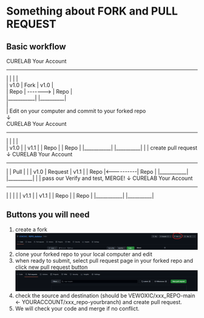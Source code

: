 # Something about FORK and PULL REQUEST

## Basic workflow

 CURELAB                Your Account  
 ___________             __________  
|           |           |          |  
| v1.0      |   Fork    |  v1.0    |  
| Repo      | ------->  |  Repo    |  
|___________|           |__________|  
                            |  
                            | Edit on your computer and commit to your forked repo  
                            ↓  
 CURELAB                Your Account  
 ___________             __________  
|           |           |          |  
| v1.0      |           |  v1.1    |
| Repo      |           |  Repo    |
|___________|           |__________|
                  |
                  |  create pull request
                  ↓
 CURELAB                Your Account
 ___________             __________
|           |   Pull    |          |
| v1.0      |  Request  |  v1.1    |
| Repo      |<----------|  Repo    |
|___________|           |__________|
      |
      |  pass our Verify and test, MERGE!
      ↓
 CURELAB                Your Account
 ___________             __________
|           |           |          |
| v1.1      |           |  v1.1    |
| Repo      |           |  Repo    |
|___________|           |__________|

## Buttons you will need

1. create a fork ![fork](./fork.png) 
2. clone your forked repo to your local computer and edit
3. when ready to submit, select pull request page in your forked repo and click new pull request button ![](./pull_request.png)
4. check the source and destination (should be VEWOXIC/xxx_REPO-main <- YOURACCOUNT/xxx_repo-yourbranch) and create pull request. 
5. We will check your code and merge if no conflict. 